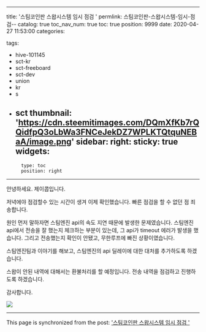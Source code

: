 
---
title: '스팀코인판 스왑시스템 임시 점검  '
permlink: 스팀코인판-스왑시스템-임시-점검--
catalog: true
toc_nav_num: true
toc: true
position: 9999
date: 2020-04-27 11:53:00
categories:

tags:
- hive-101145
- sct-kr
- sct-freeboard
- sct-dev
- union
- kr
- s
- sct
thumbnail: 'https://cdn.steemitimages.com/DQmXfKb7rQQidfpQ3oLbWa3FNCeJekDZ7WPLKTQtquNEBaA/image.png'
sidebar:
    right:
        sticky: true
widgets:
    -
        type: toc
        position: right
---


안녕하세요. 제이콥입니다.

저녁에야 점검할수 있는 시간이 생겨 이제 확인했습니다.
빠른 점검을 할 수 없던 점 죄송합니다.

원인 먼저 말하자면 스팀엔진 api의 속도 지연 때문에 발생한 문제였습니다. 스팀엔진 api에서 전송을 잘 했는지 체크하는 부분이 있는데, 그 api가 timeout 에러가 발생을 했습니다. 그리고 전송했는지 확인이 안됐고, 무한루프에 빠진 상황이였습니다.

스팀엔진팀과 이야기를 해보고, 스팀엔진의 api 딜레이에 대한 대처를 추가하도록 하겠습니다. 

스왑이 안된 내역에 대해서는 환불처리를 할 예정입니다. 전송 내역을 점검하고 진행하도록 하겠습니다.

감사합니다.

![](https://cdn.steemitimages.com/DQmXfKb7rQQidfpQ3oLbWa3FNCeJekDZ7WPLKTQtquNEBaA/image.png)

- - -

This page is synchronized from the post: ['스팀코인판 스왑시스템 임시 점검  '](https://steempeak.com/@jacobyu/67oagl)
